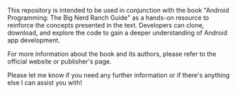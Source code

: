 This repository is intended to be used in conjunction with the book 
"Android Programming: The Big Nerd Ranch Guide" as a hands-on resource 
to reinforce the concepts presented in the text. 
Developers can clone, download, and explore the code to gain a deeper 
understanding of Android app development.

For more information about the book and its authors, please refer to 
the official website or publisher's page.

Please let me know if you need any further information or if there's 
anything else I can assist you with!
